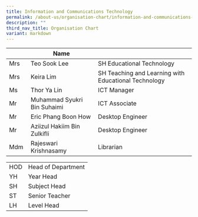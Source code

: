 ```yaml
---
title: Information and Communications Technology
permalink: /about-us/organisation-chart/information-and-communications-technology/
description: ""
third_nav_title: Organisation Chart
variant: markdown
---
```

| | Name | |
| --- | --- | --- |
| Mrs | Teo Sook Lee | SH Educational Technology|
| Mrs | Keira Lim | SH Teaching and Learning with Educational Technology  |
| Ms | Thor Ya Lin | ICT Manager  |
| Mr   | Muhammad Syukri Bin Suhaimi   |  ICT Associate   
| Mr  | Eric Phang Boon How | Desktop Engineer |
| Mr | Aziizul Hakiim Bin Zulkifli | Desktop Engineer | 
| Mdm  | Rajeswari Krishnasamy  | Librarian |

| | |
|---|---|
| HOD | Head of Department |
|  YH | Year Head  |
|  SH | Subject Head  |
|  ST | Senior Teacher  |
|  LH | Level Head  |